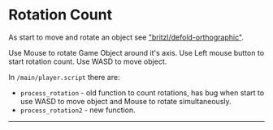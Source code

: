 # Rotation Count

As start to move and rotate an object see  ["britzl/defold-orthographic"](https://github.com/britzl/defold-orthographic).

Use Mouse to rotate Game Object around it's axis. Use Left mouse button to start rotation count. Use WASD to move object.

In `/main/player.script` there are:
- `process_rotation` - old function to count rotations, has bug when start to use WASD to move object and Mouse to rotate simultaneously.
- `process_rotation2` - new function.

---
